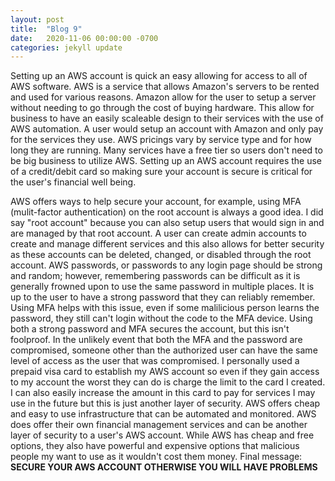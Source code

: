 ```yaml
---
layout: post
title:  "Blog 9"
date:   2020-11-06 00:00:00 -0700
categories: jekyll update
---
```

Setting up an AWS account is quick an easy allowing for access to all of AWS software. AWS is a service that allows Amazon's servers to be rented and used for various reasons. Amazon allow for the user to setup a server without needing to go through the cost of buying hardware. This allow for business to have an easily scaleable design to their services with the use of AWS automation. A user would setup an account with Amazon and only pay for the services they use. AWS pricings vary by service type and for how long they are running. Many services have a free tier so users don't need to be big business to utilize AWS. Setting up an AWS account requires the use of a credit/debit card so making sure your account is secure is critical for the user's financial well being.

AWS offers ways to help secure your account, for example, using MFA (mulit-factor authentication) on the root account is always a good idea. I did say "root account" because you can also setup users that would sign in and are managed by that root account. A user can create admin accounts to create and manage different services and this also allows for better security as these accounts can be deleted, changed, or disabled through the root account. AWS passwords, or passwords to any login page should be strong and random; however, remembering passwords can be difficult as it is generally frowned upon to use the same password in multiple places. It is up to the user to have a strong password that they can reliably remember. Using MFA helps with this issue, even if some malilicious person learns the password, they still can't login without the code to the MFA device. Using both a strong password and MFA secures the account, but this isn't foolproof. In the unlikely event that both the MFA and the password are compromised, someone other than the authorized user can have the same level of access as the user that was compromised. I personally used a prepaid visa card to establish my AWS account so even if they gain access to my account the worst they can do is charge the limit to the card I created. I can also easily increase the amount in this card to pay for services I may use in the future but this is just another layer of security. AWS offers cheap and easy to use infrastructure that can be automated and monitored. AWS does offer their own financial management services and can be another layer of security to a user's AWS account. While AWS has cheap and free options, they also have powerful and expensive options that malicious people my want to use as it wouldn't cost them money. Final message: <strong>SECURE YOUR AWS ACCOUNT OTHERWISE YOU WILL HAVE PROBLEMS</strong>
